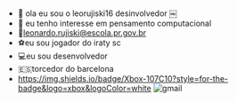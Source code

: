 - 👋 ola eu sou o leorujiski16 desinvolvedor
￼
- 👀 eu tenho interesse em pensamento computacional 
- 📧leonardo.rujiski@escola.pr.gov.br
- ⚽eu sou jogador do iraty sc
- 💻eu sou desenvolvedor
- 🇪🇸torcedor do barcelona
- https://img.shields.io/badge/Xbox-107C10?style=for-the-badge&logo=xbox&logoColor=white
![gmail](https://img.shields.io/badge/Gmail-D14836?style=for-the-badge&logo=gmail&logoColor=white)








